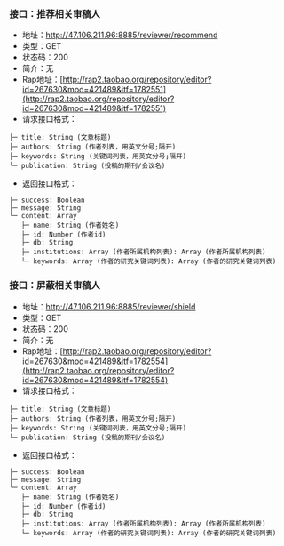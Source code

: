 ### 接口：推荐相关审稿人
* 地址：http://47.106.211.96:8885/reviewer/recommend
* 类型：GET
* 状态码：200
* 简介：无
* Rap地址：[http://rap2.taobao.org/repository/editor?id=267630&mod=421489&itf=1782551](http://rap2.taobao.org/repository/editor?id=267630&mod=421489&itf=1782551)
* 请求接口格式：

```
├─ title: String (文章标题)
├─ authors: String (作者列表，用英文分号;隔开)
├─ keywords: String (关键词列表，用英文分号;隔开)
└─ publication: String (投稿的期刊/会议名)

```

* 返回接口格式：

```
├─ success: Boolean 
├─ message: String 
└─ content: Array 
   ├─ name: String (作者姓名)
   ├─ id: Number (作者id)
   ├─ db: String 
   ├─ institutions: Array (作者所属机构列表): Array (作者所属机构列表)
   └─ keywords: Array (作者的研究关键词列表): Array (作者的研究关键词列表)

```


### 接口：屏蔽相关审稿人
* 地址：http://47.106.211.96:8885/reviewer/shield
* 类型：GET
* 状态码：200
* 简介：无
* Rap地址：[http://rap2.taobao.org/repository/editor?id=267630&mod=421489&itf=1782554](http://rap2.taobao.org/repository/editor?id=267630&mod=421489&itf=1782554)
* 请求接口格式：

```
├─ title: String (文章标题)
├─ authors: String (作者列表，用英文分号;隔开)
├─ keywords: String (关键词列表，用英文分号;隔开)
└─ publication: String (投稿的期刊/会议名)

```

* 返回接口格式：

```
├─ success: Boolean 
├─ message: String 
└─ content: Array 
   ├─ name: String (作者姓名)
   ├─ id: Number (作者id)
   ├─ db: String 
   ├─ institutions: Array (作者所属机构列表): Array (作者所属机构列表)
   └─ keywords: Array (作者的研究关键词列表): Array (作者的研究关键词列表)

```